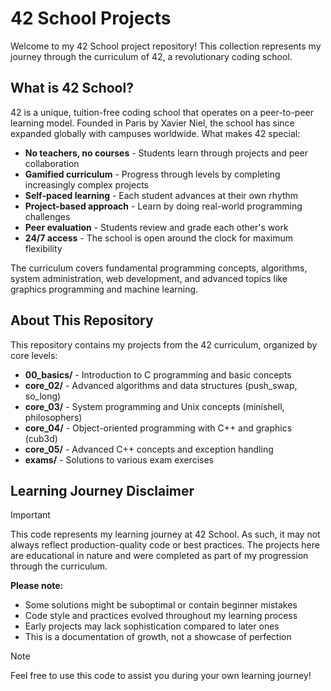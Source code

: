 # 42 School Projects

Welcome to my 42 School project repository! This collection represents my journey through the curriculum of 42, a revolutionary coding school.

## What is 42 School?

42 is a unique, tuition-free coding school that operates on a peer-to-peer learning model. Founded in Paris by Xavier Niel, the school has since expanded globally with campuses worldwide. What makes 42 special:

- **No teachers, no courses** - Students learn through projects and peer collaboration
- **Gamified curriculum** - Progress through levels by completing increasingly complex projects
- **Self-paced learning** - Each student advances at their own rhythm
- **Project-based approach** - Learn by doing real-world programming challenges
- **Peer evaluation** - Students review and grade each other's work
- **24/7 access** - The school is open around the clock for maximum flexibility

The curriculum covers fundamental programming concepts, algorithms, system administration, web development, and advanced topics like graphics programming and machine learning.

## About This Repository

This repository contains my projects from the 42 curriculum, organized by core levels:

- **00_basics/** - Introduction to C programming and basic concepts
- **core_02/** - Advanced algorithms and data structures (push_swap, so_long)
- **core_03/** - System programming and Unix concepts (minishell, philosophers)
- **core_04/** - Object-oriented programming with C++ and graphics (cub3d)
- **core_05/** - Advanced C++ concepts and exception handling
- **exams/** - Solutions to various exam exercises

## Learning Journey Disclaimer

> [!IMPORTANT]
> This code represents my learning journey at 42 School. As such, it may not always reflect production-quality code or best practices. The projects here are educational in nature and were completed as part of my progression through the curriculum.

**Please note:**
- Some solutions might be suboptimal or contain beginner mistakes
- Code style and practices evolved throughout my learning process
- Early projects may lack sophistication compared to later ones
- This is a documentation of growth, not a showcase of perfection

> [!NOTE]
> Feel free to use this code to assist you during your own learning journey!
